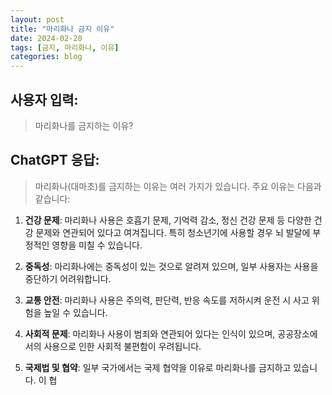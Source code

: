 ```yaml
---
layout: post
title: "마리화나 금지 이유"
date: 2024-02-20
tags: [금지, 마리화나, 이유]
categories: blog
---
```


## 사용자 입력:
> 마리화나를 금지하는 이유?

## ChatGPT 응답:
> 마리화나(대마초)를 금지하는 이유는 여러 가지가 있습니다. 주요 이유는 다음과 같습니다:

1. **건강 문제**: 마리화나 사용은 호흡기 문제, 기억력 감소, 정신 건강 문제 등 다양한 건강 문제와 연관되어 있다고 여겨집니다. 특히 청소년기에 사용할 경우 뇌 발달에 부정적인 영향을 미칠 수 있습니다.

2. **중독성**: 마리화나에는 중독성이 있는 것으로 알려져 있으며, 일부 사용자는 사용을 중단하기 어려워합니다.

3. **교통 안전**: 마리화나 사용은 주의력, 판단력, 반응 속도를 저하시켜 운전 시 사고 위험을 높일 수 있습니다.

4. **사회적 문제**: 마리화나 사용이 범죄와 연관되어 있다는 인식이 있으며, 공공장소에서의 사용으로 인한 사회적 불편함이 우려됩니다.

5. **국제법 및 협약**: 일부 국가에서는 국제 협약을 이유로 마리화나를 금지하고 있습니다. 이 협


